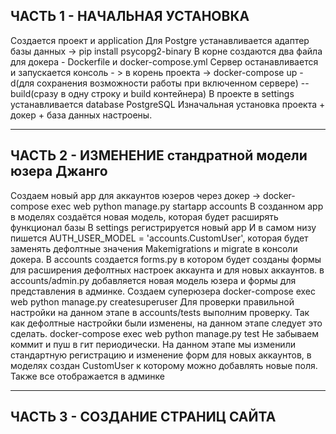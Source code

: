 ЧАСТЬ 1 - НАЧАЛЬНАЯ УСТАНОВКА
----------------------------------------------------------------
Создается проект и application
Для Postgre устанавливается адаптер базы данных -> pip install psycopg2-binary
В корне создаются два файла для докера - Dockerfile и docker-compose.yml
Сервер останавливается и запускается консоль - > в корень проекта -> docker-compose up -d(для сохранения возможности работы при включенном сервере) --build(сразу в одну строку и build контейнера)
В проекте в settings устанавливается database PostgreSQL
Изначальная установка проекта + докер + база данных настроены.

----------------------------------------------------------------
ЧАСТЬ 2 - ИЗМЕНЕНИЕ стандратной модели юзера Джанго
-----------------------------------------------------------------
Создаем новый app для аккаунтов юзеров через докер -> docker-compose exec web python manage.py startapp accounts
В созданном app в моделях создаётся новая модель, которая будет расширять функционал базы
В settings регистрируется новый app И в самом низу пишется AUTH_USER_MODEL = 'accounts.CustomUser', которая будет заменять дефолтные значения
Makemigrations и migrate в консоли докера.
В accounts создается forms.py в котором будет созданы формы для расширения дефолтных настроек аккаунта и для новых аккаунтов.
в accounts/admin.py добавляется новая модель юзера и формы для представления в админке.
Создаем суперюзера docker-compose exec web python manage.py createsuperuser
Для проверки правильной настройки на данном этапе в accounts/tests выполним проверку. Так как дефолтные настройки были изменены, на данном этапе следует это сделать. docker-compose exec web python manage.py test
Не забываем коммит и пуш в гит периодически.
На данном этапе мы изменили стандартную регистрацию и изменение форм для новых аккаунтов, в моделях создан CustomUser к которому можно добавлять новые поля. Также все отображается в админке

-----------------------------------------------------------------
ЧАСТЬ 3 - СОЗДАНИЕ СТРАНИЦ САЙТА
-----------------------------------------------------------------
